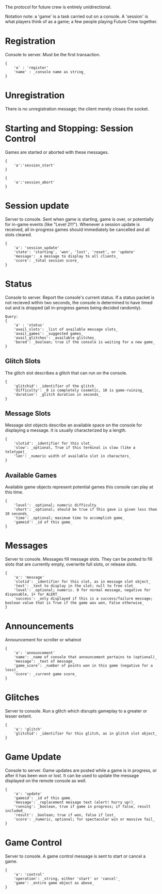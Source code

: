 The protocol for future crew is entirely unidirectional.

Notation note: a 'game' is a task carried out on a console. A 'session' is what players think of as a game;
a few people playing Future Crew together.

Registration
============

Console to server. Must be the first transaction.

```
{ 
    'a' : 'register'
    'name' : _console name as string_ 
}
```

Unregistration
==============

There is no unregistration message; the client merely closes the socket.

Starting and Stopping: Session Control
======================================

Games are started or aborted with these messages.

```
{
    'a':'session_start'
}
```


```
{
    'a':'session_abort'
}
```


Session update
==============

Server to console. Sent when game is starting, game is over, or potentially for in-game
events (like "Level 2!!!"). Whenever a session update is received, all in-progress games should
immediately be cancelled and all slots cleared.
```
{
    'a': 'session_update'
    'state': 'starting', 'won', 'lost', 'reset', or 'update'
    'message': _a message to display to all clients_
    'score': _total session score_
}
```

Status
======

Console to server. Report the console's current status. If a status packet is not recieved within two seconds, the console is determined to have timed out and is dropped (all in-progress games being decided randomly).

```
Query:
{
    'a' : 'status'
    'avail_slots': _list of available message slots_
    'avail_games': _suggested games_
    'avail_glitches': _available glitches_
    'bored': _boolean; true if the console is waiting for a new game_
}
```

Glitch Slots
------------

The glitch slot describes a glitch that can run on the console.

```
{
    'glitchid': _identifier of the glitch_
    'difficulty': _0 is completely cosmetic, 10 is game-ruining_
    'duration': _glitch duration in seconds_
}
```

Message Slots
-------------

Message slot objects describe an available space on the console for displaying
a message. It is usually characterized by a length.

```
{
    'slotid': _identifier for this slot_
    'slow': _optional, True if this terminal is slow (like a teletype)_
    'len': _numeric width of available slot in characters_
}
```

Available Games
---------------

Available game objects represent potential games this console can play at this time.

```
{
    'level': _optional; numeric difficulty_
    'short': _optional; should be true if this gave is given less than 10 seconds_
    'time': _optional; maximum time to accomplish game_
    'gameid': _id of this game_
}
```

Messages
========

Server to console. Messages fill message slots. They can be posted to fill slots that are currently empty, overwrite full slots, or release slots.
```
{
    'a': 'message'
    'slotid': _identifier for this slot, as in message slot object_
    'text': _text to display in the slot; null to free slot_
    'level': _optional; numeric. 0 for normal message, negative for disposable, 1+ for ALERT_
    'success': _only displayed if this is a success/failure message; boolean value that is True if the game was won, False otherwise_
}
```

Announcements
=============

Announcement for scroller or whatnot
```
{ 
    'a': 'announcement'
    'name': _name of console that announcement pertains to (optional)_
    'message': _text of message_
    'game_score': _number of points won in this game (negative for a loss)_
    'score': _current game score_
}
```

Glitches
========

Server to console. Run a glitch which disrupts gameplay to a greater or lesser extent.
```
{
    'a': 'glitch'
    'glitchid': _identifier for this glitch, as in glitch slot object_
}
```

Game Update
===========
Console to server. Game updates are posted while a game is in progress, or after it has been won or lost. It can be used to update the message displayed on the remote console as well.
```
{
    'a': 'update'
    'gameid': _id of this game_
    'message': _replacement message text (alert! hurry up!)_
    'running': _boolean, true if game in progress; if false, result included_
    'result': _boolean; true if won, false if lost_
    'score': _numeric, optional; for spectacular win or massive fail_
}
```

Game Control
============
Server to console. A game control message is sent to start or cancel a game.
```
{
    'a': 'control'
    'operation': _string, either 'start' or 'cancel'_
    'game': _entire game object as above_
}
```
